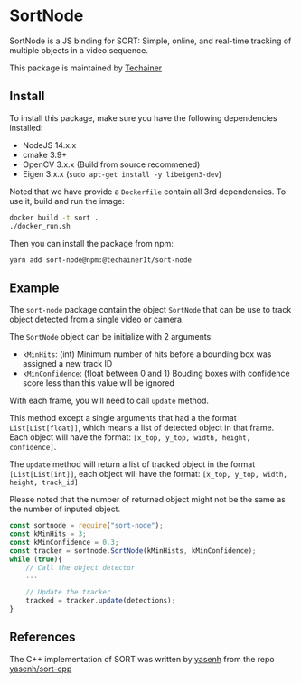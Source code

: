 # SortNode
SortNode is a JS binding for SORT: Simple, online, and real-time tracking of multiple objects in a video sequence.

This package is maintained by [Techainer](https://techainer.com)


## Install
To install this package, make sure you have the following dependencies installed:
- NodeJS 14.x.x
- cmake 3.9+
- OpenCV 3.x.x (Build from source recommened)
- Eigen 3.x.x (`sudo apt-get install -y libeigen3-dev`)

Noted that we have provide a `Dockerfile` contain all 3rd dependencies. To use it, build and run the image:
```bash
docker build -t sort .
./docker_run.sh
```
Then you can install the package from npm:

```bash
yarn add sort-node@npm:@techainer1t/sort-node
```

## Example

The `sort-node` package contain the object `SortNode` that can be use to track object detected from a single video or camera.

The `SortNode` object can be initialize with 2 arguments:
- `kMinHits`: (int) Minimum number of hits before a bounding box was assigned a new track ID
- `kMinConfidence`: (float between 0 and 1) Bouding boxes with confidence score less than this value will be ignored

With each frame, you will need to call `update` method.

This method except a single arguments that had a the format `List[List[float]]`, which means a list of detected object in that frame. Each object will have the format: `[x_top, y_top, width, height, confidence]`.

The `update` method will return a list of tracked object in the format `[List[List[int]]`, each object will have the format: `[x_top, y_top, width, height, track_id]`

Please noted that the number of returned object might not be the same as the number of inputed object.

```javascript
const sortnode = require("sort-node");
const kMinHits = 3;
const kMinConfidence = 0.3;
const tracker = sortnode.SortNode(kMinHists, kMinConfidence);
while (true){
    // Call the object detector
    ...

    // Update the tracker
    tracked = tracker.update(detections);
}
```
## References

The C++ implementation of SORT was written by [yasenh](https://github.com/yasenh) from the repo [yasenh/sort-cpp](https://github.com/yasenh/sort-cpp)
